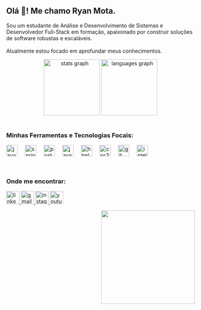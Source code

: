 <h2 align="left">Olá 👋! Me chamo Ryan Mota.</h2>

<p align="left">
  Sou um estudante de Análise e Desenvolvimento de Sistemas e Desenvolvedor Full-Stack em formação, apaixonado por construir soluções de software robustas e escaláveis.
  <br><br>
  Atualmente estou focado em aprofundar meus conhecimentos.
</p>

<div align="center">
  <img src="https://github-readme-stats.vercel.app/api?username=Motak7&show_icons=true&include_all_commits=true&count_private=false&theme=dracula&locale=pt-br&hide_border=false" height="150" alt="stats graph" />
  <img src="https://github-readme-stats.vercel.app/api/top-langs?username=Motak7&locale=pt-br&layout=compact&card_width=320&langs_count=5&theme=dracula&hide_border=false" height="150" alt="languages graph" />
</div>

<br>

<div align="left">
  <h3>Minhas Ferramentas e Tecnologias Focais:</h3>
  <p>
    <img src="https://cdn.jsdelivr.net/gh/devicons/devicon/icons/java/java-original.svg" height="30" alt="java logo" />
    <img width="12" />
    <img src="https://cdn.jsdelivr.net/gh/devicons/devicon/icons/spring/spring-original.svg" height="30" alt="spring logo" />
    <img width="12" />
    <img src="https://cdn.jsdelivr.net/gh/devicons/devicon/icons/postgresql/postgresql-original.svg" height="30" alt="postgresql logo" />
    <img width="12" />
    <img src="https://cdn.jsdelivr.net/gh/devicons/devicon/icons/javascript/javascript-original.svg" height="30" alt="javascript logo" />
    <img width="12" />
    <img src="https://cdn.jsdelivr.net/gh/devicons/devicon/icons/html5/html5-original.svg" height="30" alt="html5 logo" />
    <img width="12" />
    <img src="https://cdn.jsdelivr.net/gh/devicons/devicon/icons/css3/css3-original.svg" height="30" alt="css3 logo" />
    <img width="12" />
    <img src="https://cdn.jsdelivr.net/gh/devicons/devicon/icons/git/git-original.svg" height="30" alt="git logo" />
    <img width="12" />
    <img src="https://cdn.jsdelivr.net/gh/devicons/devicon/icons/intellij/intellij-original.svg" height="30" alt="intellij logo" />
  </p>
</div>

<br>

<div align="left">
  <h3>Onde me encontrar:</h3>
  <p>
    <a href="https://www.linkedin.com/in/ryan-mota-28ba171b1/" target="_blank">
      <img src="https://img.shields.io/static/v1?message=LinkedIn&logo=linkedin&label=&color=0077B5&logoColor=white&labelColor=&style=for-the-badge" height="35" alt="linkedin logo" />
    </a>
    <a href="mailto:ryan.tupina@gmail.com" target="_blank">
      <img src="https://img.shields.io/static/v1?message=Gmail&logo=gmail&label=&color=D14836&logoColor=white&labelColor=&style=for-the-badge" height="35" alt="gmail logo" />
    </a>
    <a href="https://www.instagram.com/ryanmotak?igsh=MTBxdTJkbWhibWxlZw%3D%3D&utm_source=qr" target="_blank">
      <img src="https://img.shields.io/static/v1?message=Instagram&logo=instagram&label=&color=E4405F&logoColor=white&labelColor=&style=for-the-badge" height="35" alt="instagram logo" />
    </a>
    <a href="https://www.youtube.com/@DevMotak" target="_blank">
      <img src="https://img.shields.io/static/v1?message=Youtube&logo=youtube&label=&color=FF0000&logoColor=white&labelColor=&style=for-the-badge" height="35" alt="youtube logo" />
    </a>
  </p>
</div>

<div align="right">
  <img height="250" src="https://media0.giphy.com/media/v1.Y2lkPTc5MGI3NjExeDJwNDlybHN2NWR1azB5YTB3NWJ6a2VxNXViNXM0b25zZ2R4dmwwZSZlcD12MV9pbnRlcm5hbF9naWZfYnlfaWQmY3Q9Zw/kluzPOxBzGk4U/giphy.gif"  />
</div>
